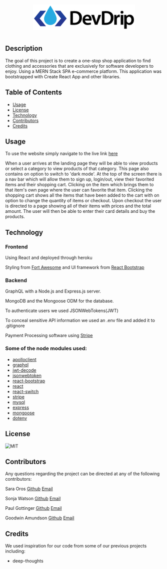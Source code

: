 <h1 align="center"><img src="client/src/assets/devDripLogo.png"/><h1>

## Description
The goal of this project is to create a one-stop shop application to find clothing and accessories that are exclusively for software developers to enjoy. Using a MERN Stack SPA e-commerce platform. This application was bootstrapped with Create React App and other libraries.

  ## Table of Contents
  
  * [Usage](#usage)
  * [License](#license)
  * [Technology](#technology)
  * [Contributors](#contributors)
  * [Credits](#credits)
  
  
  ## Usage 
  To use the website simply navigate to the live link [here](https://calm-bayou-49842.herokuapp.com/) 

  When a user arrives at the landing page they will be able to view products or select a category to view products of that category.  This page also contains on option to switch to 'dark mode'. At the top of the screen there is a nav bar which will allow them to sign up, login/out, view their favorited items and their shopping cart.  Clicking on the item which brings them to that item's own page where the user can favorite that item. Clicking the shopping cart shows all the items that have been added to the cart with on option to change the quantity of items or checkout. Upon checkout the user is directed to a page showing all of their items with prices and the total amount. The user will then be able to enter their card details and buy the products.
  

  ## Technology
  ### Frontend
  Using React and deployed through heroku
  
  Styling from [Fort Awesome](https://fortawesome.com/) and UI framework from [React Bootstrap](https://react-bootstrap.github.io/)
  ### Backend
  GraphQL with a Node.js and Express.js server.

  MongoDB and the Mongoose ODM for the database.
  
  To authenticate users we used JSONWebTokens(JWT)
  
  To conceal sensitive API information we used an .env file and added it to .gitignore
  
  Payment Processing software using [Stripe](stripe.com)

  ### Some of the node modules used:
  * [apolloclient](https://www.npmjs.com/package/apolloclient)
  * [graphql](https://www.npmjs.com/package/graphql)
  * [jwt-decode](https://www.npmjs.com/package/jwt-decode)
  * [jsonwebtoken](https://www.npmjs.com/package/jsonwebtoken)
  * [react-bootstrap](https://www.npmjs.com/package/react-bootstrap)
  * [react](https://www.npmjs.com/package/react)
  * [react-switch](https://www.npmjs.com/package/react-switch)
  * [stripe](https://www.npmjs.com/package/stripe-js)
  * [mysql](https://www.npmjs.com/package/mysql)
  * [express](https://www.npmjs.com/package/express)
  * [mongoose](https://www.npmjs.com/package/mongoose)
  * [dotenv](https://www.npmjs.com/package/dotenv)




  ## License 
  ![MIT](https://img.shields.io/badge/MIT-license-green) 


  ## Contributors
  Any questions regarding the project can be directed at any of the following contributors:

  Sara Oros [Github](https://github.com/saraoros) [Email](saragochez13@gmail.com)

  Sonja Watson [Github](https://github.com/Sonarie) [Email](sonarie1980@gmail.com)

  Paul Gottinger [Github](https://github.com/PRGottinger) [Email](paul.gottinger@gmail.com)

  Goodwin Amundson [Github](https://github.com/goodwinamundson) [Email](goodwinamundson@gmail.com)

  ## Credits
  We used inspiration for our code from some of our previous projects including:
  * deep-thoughts

